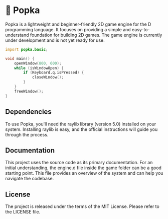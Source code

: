 # 🍂 Popka

Popka is a lightweight and beginner-friendly 2D game engine for the D programming language.
It focuses on providing a simple and easy-to-understand foundation for building 2D games.
The game engine is currently under development and is not yet ready for use.

```d
import popka.basic;

void main() {
    openWindow(800, 600);
    while (isWindowOpen) {
        if (Keyboard.q.isPressed) {
            closeWindow();
        }
    }
    freeWindow();
}
```

## Dependencies

To use Popka, you'll need the raylib library (version 5.0) installed on your system.
Installing raylib is easy, and the official instructions will guide you through the process.

## Documentation

This project uses the source code as its primary documentation.
For an initial understanding, the engine.d file inside the game folder can be a good starting point.
This file provides an overview of the system and can help you navigate the codebase.

## License

The project is released under the terms of the MIT License.
Please refer to the LICENSE file.
